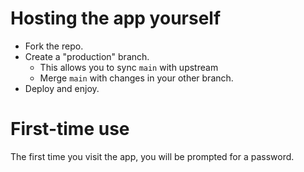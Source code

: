 # Hosting the app yourself

* Fork the repo.
* Create a "production" branch.
  * This allows you to sync `main` with upstream
  * Merge `main` with changes in your other branch.
* Deploy and enjoy.

# First-time use

The first time you visit the app, you will be prompted for a password.
